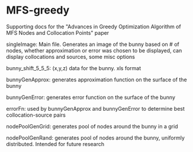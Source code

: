 # MFS-greedy
Supporting docs for the "Advances in Greedy Optimization Algorithm of MFS Nodes and Collocation Points" paper

singleImage: Main file. Generates an image of the bunny based on # of nodes, whether approximation or error was chosen to be displayed, can display collocations and sources, some misc options

bunny_shift_5_5_5: (x,y,z) data for the bunny. xls format

bunnyGenApprox: generates approximation function on the surface of the bunny

bunnyGenError: generates error function on the surface of the bunny

errorFn: used by bunnyGenApprox and bunnyGenError to determine best collocation-source pairs

nodePoolGenGrid: generates pool of nodes around the bunny in a grid

nodePoolGenRand: generates pool of nodes around the bunny, uniformly distributed. Intended for future research
